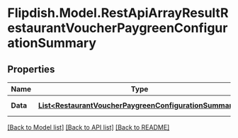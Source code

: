 # Flipdish.Model.RestApiArrayResultRestaurantVoucherPaygreenConfigurationSummary
## Properties

Name | Type | Description | Notes
------------ | ------------- | ------------- | -------------
**Data** | [**List&lt;RestaurantVoucherPaygreenConfigurationSummary&gt;**](RestaurantVoucherPaygreenConfigurationSummary.md) | Generic data object. | 

[[Back to Model list]](../README.md#documentation-for-models) [[Back to API list]](../README.md#documentation-for-api-endpoints) [[Back to README]](../README.md)

